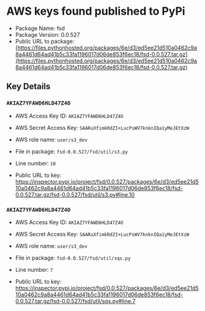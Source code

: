 # AWS keys found published to PyPi

* Package Name: fsd
* Package Version: 0.0.527
* Public URL to package: [https://files.pythonhosted.org/packages/6e/d3/ed5ee21d510a0462c9a8a4461d64ad41b5c33fa1196017d06de853f6ec18/fsd-0.0.527.tar.gz](https://files.pythonhosted.org/packages/6e/d3/ed5ee21d510a0462c9a8a4461d64ad41b5c33fa1196017d06de853f6ec18/fsd-0.0.527.tar.gz)

## Key Details

### `AKIAZ7YFAWD6HLD47Z4O`

* AWS Access Key ID: `AKIAZ7YFAWD6HLD47Z4O`
* AWS Secret Access Key: `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` 
* AWS role name: `user/s3_dev`
* File in package: `fsd-0.0.527/fsd/util/s3.py`
* Line number: `10`

* Public URL to key: https://inspector.pypi.io/project/fsd/0.0.527/packages/6e/d3/ed5ee21d510a0462c9a8a4461d64ad41b5c33fa1196017d06de853f6ec18/fsd-0.0.527.tar.gz/fsd-0.0.527/fsd/util/s3.py#line.10



### `AKIAZ7YFAWD6HLD47Z4O`

* AWS Access Key ID: `AKIAZ7YFAWD6HLD47Z4O`
* AWS Secret Access Key: `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` 
* AWS role name: `user/s3_dev`
* File in package: `fsd-0.0.527/fsd/util/sqs.py`
* Line number: `7`

* Public URL to key: https://inspector.pypi.io/project/fsd/0.0.527/packages/6e/d3/ed5ee21d510a0462c9a8a4461d64ad41b5c33fa1196017d06de853f6ec18/fsd-0.0.527.tar.gz/fsd-0.0.527/fsd/util/sqs.py#line.7


